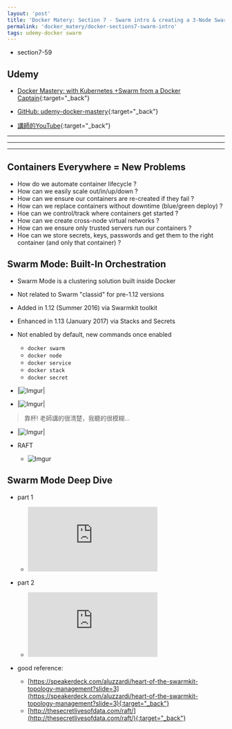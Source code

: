 ```yaml
---
layout: 'post'
title: 'Docker Matery: Section 7 - Swarm intro & creating a 3-Node Swarm Cluster'
permalink: 'docker_matery/docker-sections7-swarm-intro'
tags: udemy-docker swarm
---
```


- section7-59

## Udemy

- [Docker Mastery: with Kubernetes +Swarm from a Docker Captain](https://www.udemy.com/course/docker-mastery/){:target="_back"}

- [GitHub: udemy-docker-mastery](https://github.com/BretFisher/udemy-docker-mastery){:target="_back"}

- [講師的YouTube](https://www.youtube.com/channel/UC0NErq0RhP51iXx64ZmyVfg){:target="_back"}

---
---
---


## Containers Everywhere = New Problems

- How do we automate container lifecycle ?
- How can we easily scale out/in/up/down ?
- How can we ensure our containers are re-created if they fail ?
- How can we replace containers without downtime (blue/green deploy) ?
- Hoe can we control/track where containers get started ?
- How can we create cross-node virtual networks ?
- How can we ensure only trusted servers run our containers ?
- Hoe can we store secrets, keys, passwords and get them to the right container (and only that container) ?

## Swarm Mode: Built-In Orchestration

- Swarm Mode is a clustering solution built inside Docker
- Not related to Swarm "classid" for pre-1.12 versions
- Added in 1.12 (Summer 2016) via Swarmkit toolkit
- Enhanced in 1.13 (January 2017) via Stacks and Secrets
- Not enabled by default, new commands once enabled
   - `docker swarm`
   - `docker node`
   - `docker service`
   - `docker stack`
   - `docker secret`

- |![Imgur](https://i.imgur.com/oL2VX5e.jpg)|
- |![Imgur](https://i.imgur.com/QlGhxez.jpg)|

> 靠杯! 老師講的很清楚，我聽的很模糊...

- |![Imgur](https://i.imgur.com/uEY47qk.jpg)|

- RAFT

   - ![Imgur](https://i.imgur.com/EaflwNE.jpg)


## Swarm Mode Deep Dive

- part 1 

   - <iframe  src="https://www.youtube.com/embed/dooPhkXT9yI" frameborder="0" allow="accelerometer; autoplay; encrypted-media; gyroscope; picture-in-picture" allowfullscreen></iframe>

- part 2

   - <iframe  src="https://www.youtube.com/embed/_F6PSP-qhdA" frameborder="0" allow="accelerometer; autoplay; encrypted-media; gyroscope; picture-in-picture" allowfullscreen></iframe>

- good reference:
 
    - [https://speakerdeck.com/aluzzardi/heart-of-the-swarmkit-topology-management?slide=3](https://speakerdeck.com/aluzzardi/heart-of-the-swarmkit-topology-management?slide=3){:target="_back"}
    - [http://thesecretlivesofdata.com/raft/](http://thesecretlivesofdata.com/raft/){:target="_back"}



